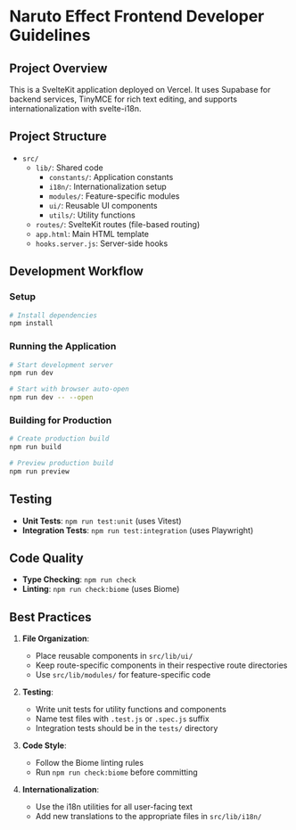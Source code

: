 # Naruto Effect Frontend Developer Guidelines

## Project Overview
This is a SvelteKit application deployed on Vercel. It uses Supabase for backend services, TinyMCE for rich text editing, and supports internationalization with svelte-i18n.

## Project Structure
- `src/`
  - `lib/`: Shared code
    - `constants/`: Application constants
    - `i18n/`: Internationalization setup
    - `modules/`: Feature-specific modules
    - `ui/`: Reusable UI components
    - `utils/`: Utility functions
  - `routes/`: SvelteKit routes (file-based routing)
  - `app.html`: Main HTML template
  - `hooks.server.js`: Server-side hooks

## Development Workflow

### Setup
```bash
# Install dependencies
npm install
```

### Running the Application
```bash
# Start development server
npm run dev

# Start with browser auto-open
npm run dev -- --open
```

### Building for Production
```bash
# Create production build
npm run build

# Preview production build
npm run preview
```

## Testing
- **Unit Tests**: `npm run test:unit` (uses Vitest)
- **Integration Tests**: `npm run test:integration` (uses Playwright)

## Code Quality
- **Type Checking**: `npm run check`
- **Linting**: `npm run check:biome` (uses Biome)

## Best Practices
1. **File Organization**:
   - Place reusable components in `src/lib/ui/`
   - Keep route-specific components in their respective route directories
   - Use `src/lib/modules/` for feature-specific code

2. **Testing**:
   - Write unit tests for utility functions and components
   - Name test files with `.test.js` or `.spec.js` suffix
   - Integration tests should be in the `tests/` directory

3. **Code Style**:
   - Follow the Biome linting rules
   - Run `npm run check:biome` before committing

4. **Internationalization**:
   - Use the i18n utilities for all user-facing text
   - Add new translations to the appropriate files in `src/lib/i18n/`